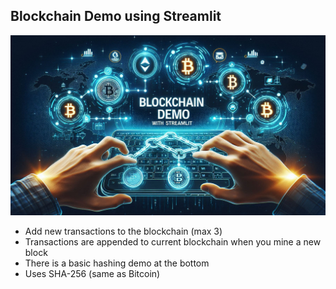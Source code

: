 ## Blockchain Demo using Streamlit

![alt-text](bc_demo.jpg "Blockchain Demo") 

- Add new transactions to the blockchain (max 3) 
- Transactions are appended to current blockchain when you mine a new block
- There is a basic hashing demo at the bottom
- Uses SHA-256 (same as Bitcoin)

